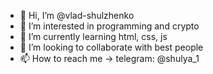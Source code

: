 - 👋 Hi, I’m @vlad-shulzhenko
- 👀 I’m interested in programming and crypto
- 🌱 I’m currently learning html, css, js
- 💞️ I’m looking to collaborate with best people 
- 📫 How to reach me -> telegram: @shulya_1

<!---
vlad-shulzhenko/vlad-shulzhenko is a ✨ special ✨ repository because its `README.md` (this file) appears on your GitHub profile.
You can click the Preview link to take a look at your changes.
--->
